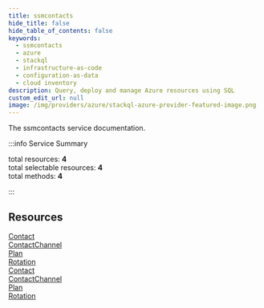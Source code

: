 ```yaml
---
title: ssmcontacts
hide_title: false
hide_table_of_contents: false
keywords:
  - ssmcontacts
  - azure
  - stackql
  - infrastructure-as-code
  - configuration-as-data
  - cloud inventory
description: Query, deploy and manage Azure resources using SQL
custom_edit_url: null
image: /img/providers/azure/stackql-azure-provider-featured-image.png
---
```


The ssmcontacts service documentation.

:::info Service Summary

<div class="row">
<div class="providerDocColumn">
<span>total resources:&nbsp;<b>4</b></span><br />
<span>total selectable resources:&nbsp;<b>4</b></span><br />
<span>total methods:&nbsp;<b>4</b></span><br />
</div>
</div>

:::

## Resources
<div class="row">
<div class="providerDocColumn">
<a href="/providers/azure/ssmcontacts/Contact/">Contact</a><br />
<a href="/providers/azure/ssmcontacts/ContactChannel/">ContactChannel</a><br />
<a href="/providers/azure/ssmcontacts/Plan/">Plan</a><br />
<a href="/providers/azure/ssmcontacts/Rotation/">Rotation</a>
</div>
<div class="providerDocColumn">
<a href="/providers/azure/ssmcontacts/Contact/">Contact</a><br />
<a href="/providers/azure/ssmcontacts/ContactChannel/">ContactChannel</a><br />
<a href="/providers/azure/ssmcontacts/Plan/">Plan</a><br />
<a href="/providers/azure/ssmcontacts/Rotation/">Rotation</a>
</div>
</div>